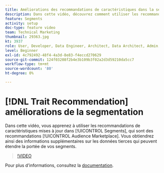 ```yaml
---
title: Améliorations des recommandations de caractéristiques dans la segmentation
description: Dans cette vidéo, découvrez comment utiliser les recommandations de caractéristiques mises à jour dans Segments, qui sont des recommandations d’Audience Marketplace. Obtenez des informations supplémentaires sur les données tierces qui peuvent étendre la portée de vos segments.
feature: Segments
activity: setup
doc-type: feature video
team: Technical Marketing
thumbnail: 29363.jpg
kt: 3937
role: User, Developer, Data Engineer, Architect, Data Architect, Admin, Leader
level: Beginner
exl-id: 4c792492-48f4-4a3d-8e83-f4eccd270629
source-git-commit: 124f03208f2b4e3b109b3f02a2d3d59210da5cc7
workflow-type: tm+mt
source-wordcount: '80'
ht-degree: 0%

---
```


# [!DNL Trait Recommendation] améliorations de la segmentation

Dans cette vidéo, vous apprenez à utiliser les recommandations de caractéristiques mises à jour dans [!UICONTROL Segments], qui sont des recommandations [!UICONTROL Audience Marketplace]. Vous obtiendrez ainsi des informations supplémentaires sur les données tierces qui peuvent étendre la portée de vos segments.

>[!VIDEO](https://video.tv.adobe.com/v/33197/?quality=12&captions=fre_fr)

Pour plus d’informations, consultez la [documentation](https://experienceleague.adobe.com/docs/audience-manager/user-guide/features/segments/trait-recommendations.html?lang=fr).
